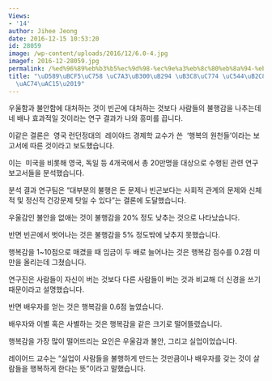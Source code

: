 ```yaml
---
Views:
- '14'
author: Jihee Jeong
date: 2016-12-15 10:53:20
id: 28059
image: /wp-content/uploads/2016/12/6.0-4.jpg
imagef: 2016-12-28059.jpg
permalink: /%ed%96%89%eb%b3%b5%ec%9d%98-%ec%9e%a3%eb%8c%80%eb%8a%94-%eb%8f%88%ec%9d%b4-%ec%95%84%eb%8b%88%eb%9d%bc-%ea%b1%b4%ea%b0%95/
title: "\uD589\uBCF5\uC758 \uC7A3\uB300\uB294 \uB3C8\uC774 \uC544\uB2C8\uB77C \u2018\
  \uAC74\uAC15\u2019"
---
```


우울함과 불안함에 대처하는 것이 빈곤에 대처하는 것보다 사람들의 불행감을 나추는데 네 배나 효과적일 것이라는 연구 결과가 나와 흥미를 끕니다.

이같은 결론은  영국 런던정대의  레이야드 경제학 교수가 쓴  ‘행복의 원천들’이라는 보고서에 따른 것이라고 보도했습니다.

이는  미국을 비롯해 영국, 독일 등 4개국에서 총 20만명을 대상으로 수행된 관련 연구 보고서들을 분석했습니다.

분석 결과 연구팀은 “대부분의 불행은 돈 문제나 빈곤보다는 사회적 관계의 문제와 신체적 및 정신적 건강문제 탓일 수 있다”는 결론에 도달했습니다.

우울감인 불안을 없애는 것이 불행감을 20% 정도 낮추는 것으로 나타났습니다.

반면 빈곤에서 벗어나는 것은 불행감을 5% 정도밖에 낮추지 못했습니다.

행복감을 1~10점으로 매겼을 때 임금이 두 배로 늘어나는 것은 행복감 점수를 0.2점 미만을 올리는데 그쳤습니다.

연구진은 사람들이 자신이 버는 것보다 다른 사람들이 버는 것과 비교해 더 신경을 쓰기 때문이라고 설명했습니다.

반면 배우자를 얻는 것은 행복감을 0.6점 높였습니다.

배우자와 이별 혹은 사별하는 것은 행복감을 같은 크기로 떨어뜰렸습니다.

행복감을 가장 많이 떨어뜨리는 요인은 우울감과 불안, 그리고 실업이었습니다.

레이어드 교수는 “실업이 사람들을 불행하게 만드는 것만큼이나 배우자를 갖는 것이 살람들을 행복하게 한다는 뜻”이라고 말했습니다.